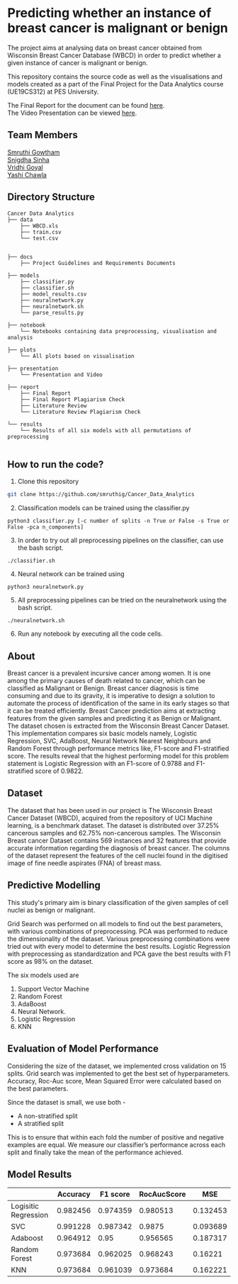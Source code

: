 # Predicting whether an instance of breast cancer is malignant or benign

The project aims at analysing data on breast cancer obtained from Wisconsin Breast Cancer Database (WBCD) in order to predict whether a given instance of cancer is malignant or benign.

This repository contains the source code as well as the visualisations and models created as a part of the Final Project for the Data Analytics course (UE19CS312) at PES University.

The Final Report for the document can be found [here](https://drive.google.com/file/d/1bvMVRW-fg9vHtm-FSPI9T7EkJz2u46Wi/view?usp=sharing). <br>
The Video Presentation can be viewed [here](https://drive.google.com/file/d/1YQ_X-XuokOeZ9NOVt42OK88ZiW2G3xQ-/view?usp=drivesdk).

## Team Members

[Smruthi Gowtham](https://github.com/smruthig) <br>
[Snigdha Sinha](https://github.com/Snigdha-Sinha) <br>
[Vridhi Goyal](https://github.com/Vridhi-Goyal) <br>
[Yashi Chawla](https://github.com/Yashi-Chawla) <br>

## Directory Structure

```
Cancer Data Analytics
├── data
    ├── WBCD.xls
    ├── train.csv
    └── test.csv


├── docs
    ├── Project Guidelines and Requirements Documents

├── models
    ├── classifier.py
    ├── classifier.sh
    ├── model_results.csv
    ├── neuralnetwork.py
    ├── neuralnetwork.sh
    └── parse_results.py

├── notebook
    └── Notebooks containing data preprocessing, visualisation and analysis

├── plots
    └── All plots based on visualisation

├── presentation
    └── Presentation and Video

├── report
    ├── Final Report
    ├── Final Report Plagiarism Check
    ├── Literature Review
    └── Literature Review Plagiarism Check

└── results
    └── Results of all six models with all permutations of preprocessing


```

## How to run the code?

1. Clone this repository

```bash
git clone https://github.com/smruthig/Cancer_Data_Analytics
```

2. Classification models can be trained using the classifier.py

```
python3 classifier.py [-c number of splits -n True or False -s True or False -pca n_components]
```

3. In order to try out all preprocessing pipelines on the classifier, can use the bash script.

```
./classifier.sh
```

4. Neural network can be trained using

```
python3 neuralnetwork.py
```

5. All preprocessing pipelines can be tried on the neuralnetwork using the bash script.

```
./neuralnetwork.sh
```

6. Run any notebook by executing all the code cells.

## About

Breast cancer is a prevalent incursive cancer among women. It is one among the primary causes of death related to cancer,
which can be classified as Malignant or Benign. Breast cancer diagnosis is time consuming and due to its gravity, it is imperative to design a solution to automate the process of identification of the same in its early stages so that it can be treated efficiently. Breast Cancer prediction aims at extracting features from the given samples and predicting it as Benign or Malignant. The dataset chosen is extracted from the Wisconsin Breast Cancer Dataset. This implementation compares six basic models namely, Logistic Regression, SVC, AdaBoost, Neural Network Nearest Neighbours and Random Forest through performance metrics like, F1-score and F1-stratified score. The results reveal that the highest performing model for this problem statement is Logistic Regression with an F1-score of 0.9788 and F1-stratified score of 0.9822.

## Dataset

The dataset that has been used in our project is The Wisconsin Breast Cancer Dataset (WBCD), acquired from the repository of UCI Machine learning, is a benchmark dataset. The dataset is distributed over 37.25\% cancerous samples and 62.75\% non-cancerous samples.
The Wisconsin Breast cancer Dataset contains 569 instances and 32 features that provide accurate information regarding the
diagnosis of breast cancer. The columns of the dataset represent the features of the cell nuclei found in the digitised image of fine needle aspirates (FNA) of breast mass.

## Predictive Modelling

This study's primary aim is binary classification of the given samples of cell nuclei as benign or malignant.

Grid Search was performed on all models to find out the best parameters, with various combinations of preprocessing.
PCA was performed to reduce the dimensionality of the dataset.
Various preprocessing combinations were tried out with every model to determine the best results.
Logistic Regression with preprocessing as standardization and PCA gave the best results with F1 score as 98% on the dataset.

The six models used are

1. Support Vector Machine
2. Random Forest
3. AdaBoost
4. Neural Network.
5. Logistic Regression
6. KNN

## Evaluation of Model Performance

Considering the size of the dataset, we implemented cross validation on 15 splits.
Grid search was implemented to get the best set of hyperparameters.
Accuracy, Roc-Auc score, Mean Squared Error were calculated based on the best parameters.

Since the dataset is small, we use both -

- A non-stratified split
- A stratified split

This is to ensure that within each fold the number of positive and negative examples are equal. We measure our classifier’s performance across each split and finally take the mean of the performance achieved.

## Model Results

|                      | Accuracy | F1 score | RocAucScore | MSE      |
| -------------------- | -------- | -------- | ----------- | -------- |
| Logisitic Regression | 0.982456 | 0.974359 | 0.980513    | 0.132453 |
| SVC                  | 0.991228 | 0.987342 | 0.9875      | 0.093689 |
| Adaboost             | 0.964912 | 0.95     | 0.956565    | 0.187317 |
| Random Forest        | 0.973684 | 0.962025 | 0.968243    | 0.16221  |
| KNN                  | 0.973684 | 0.961039 | 0.973684    | 0.162221 |
